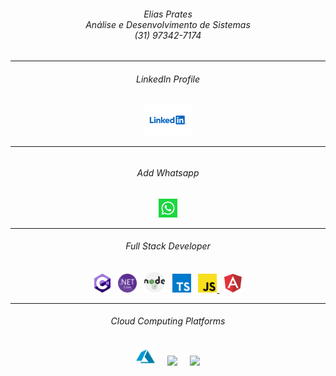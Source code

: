 <div align="center">
<h6>Elias Prates<br>
Análise e Desenvolvimento de Sistemas<br>
(31) 97342-7174</h6>
  
------------

<h6>LinkedIn Profile<h6>
<a name="top" href="https://www.linkedin.com/in/eliasprates"><img src="https://github.com/EliasPrates/EliasPrates/blob/main/img/linkedin.svg" height="50"></a>

------------

<h6>Add Whatsapp</h6>
<a name="top" href="https://wa.me/5531973427174"><img src="https://github.com/EliasPrates/EliasPrates/blob/main/img/whatsapp.svg" height="30"></a>

------------

<h6>Full Stack Developer</h6>
&nbsp;
<a name="top" href="https://github.com/EliasPrates?q=&type=&language=c%23"><img src="https://github.com/EliasPrates/EliasPrates/blob/main/img/c-sharp.svg" height="30"></a>
&nbsp;
<a name="top" href="https://github.com/EliasPrates?q=&type=&language=c%23"><img src="https://github.com/EliasPrates/EliasPrates/blob/main/img/net-core.svg" height="30"></a>
&nbsp;
<a name="top" href="https://github.com/EliasPrates?q=&type=&language=c%23"><img src="https://github.com/EliasPrates/EliasPrates/blob/main/img/nodejs.svg" height="33"></a>
&nbsp;
<a name="top" href="https://github.com/EliasPrates?q=&type=&language=c%23"><img src="https://github.com/EliasPrates/EliasPrates/blob/main/img/typescriptlang-icon.svg"           height="30"></a>
&nbsp;
<a name="top" href="https://github.com/EliasPrates?q=&type=&language=c%23"><img src="https://github.com/EliasPrates/EliasPrates/blob/main/img/javascript.svg" height="30">       </a>
&nbsp;
<a name="top" href="https://github.com/EliasPrates?q=&type=&language=c%23"><img src="https://github.com/EliasPrates/EliasPrates/blob/main/img/angular.svg" height="30"></a>
&nbsp;

------------

<h6>Cloud Computing Platforms</h6>
&nbsp;
<a name="top" href="https://github.com/EliasPrates?q=&type=&language=c%23"><img src="https://github.com/EliasPrates/EliasPrates/blob/main/img/azure.svg" height="30"></a>
&nbsp;
&nbsp;
<a name="top" href="https://github.com/EliasPrates?q=&type=&language=c%23"><img src="https://github.com/EliasPrates/EliasPrates/blob/main/img/google-cloud.svg" height="25"></a>
&nbsp;
&nbsp;
<a name="top" href="https://github.com/EliasPrates?q=&type=&language=c%23"><img src="https://github.com/EliasPrates/EliasPrates/blob/main/img/aws.svg" height="20"></a>
&nbsp;

